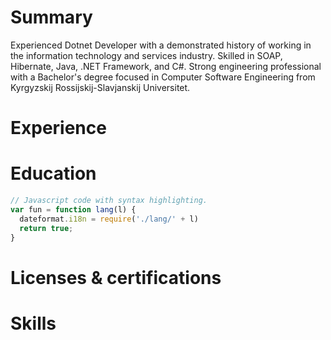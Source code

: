 # Summary

Experienced Dotnet Developer with a demonstrated history of working in the information technology and services industry. Skilled in SOAP, Hibernate, Java, .NET Framework, and C#. Strong engineering professional with a Bachelor's degree focused in Computer Software Engineering from Kyrgyzskij Rossijskij-Slavjanskij Universitet.

# Experience

# Education

```js
// Javascript code with syntax highlighting.
var fun = function lang(l) {
  dateformat.i18n = require('./lang/' + l)
  return true;
}
```

# Licenses & certifications

# Skills


